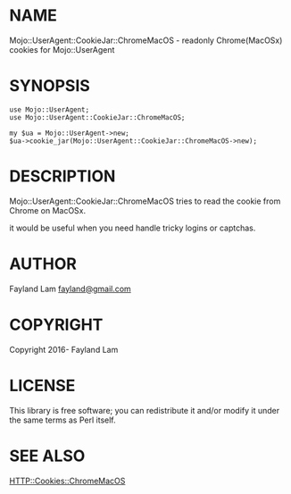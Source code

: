 # NAME

Mojo::UserAgent::CookieJar::ChromeMacOS - readonly Chrome(MacOSx) cookies for Mojo::UserAgent

# SYNOPSIS

    use Mojo::UserAgent;
    use Mojo::UserAgent::CookieJar::ChromeMacOS;

    my $ua = Mojo::UserAgent->new;
    $ua->cookie_jar(Mojo::UserAgent::CookieJar::ChromeMacOS->new);

# DESCRIPTION

Mojo::UserAgent::CookieJar::ChromeMacOS tries to read the cookie from Chrome on MacOSx.

it would be useful when you need handle tricky logins or captchas.

# AUTHOR

Fayland Lam <fayland@gmail.com>

# COPYRIGHT

Copyright 2016- Fayland Lam

# LICENSE

This library is free software; you can redistribute it and/or modify
it under the same terms as Perl itself.

# SEE ALSO

[HTTP::Cookies::ChromeMacOS](https://metacpan.org/pod/HTTP::Cookies::ChromeMacOS)
